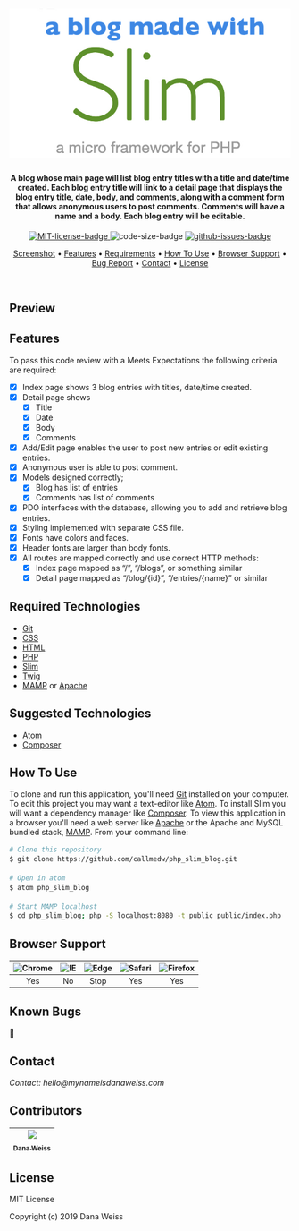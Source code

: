 <h1 align="center">
  <a href="https://www.slimframework.com/"><img src="/public/images/slim-logo.jpg" alt="Pic of the Slim logo" width="600px"></a>
</h1>

<h4 align="center">
A blog whose main page will list blog entry titles with a title and date/time created. Each blog entry title will link to a detail page that displays the blog entry title, date, body, and comments, along with a comment form that allows anonymous users to post comments. Comments will have a name and a body. Each blog entry will be editable.
</h4>

<p align="center">
  <a href="https://opensource.org/licenses/MIT">
    <img src="https://img.shields.io/badge/License-MIT-green.svg?style=popout"
    alt="MIT-license-badge">
  </a>
  <img src="https://img.shields.io/github/languages/code-size/callmedw/php_slim_blog.svg?style=popout"
  alt="code-size-badge">
  <a href="https://GitHub.com/callmedw/php_slim_blog/issues/">
    <img src="https://img.shields.io/github/issues/callmedw/php_slim_blog.svg?style=popout"
    alt="github-issues-badge">
  </a>
</p>

<p align="center">
  <a href="#preview">Screenshot</a> •
  <a href="#features">Features</a> •
  <a href="#required-technologies">Requirements</a> •
  <a href="#how-to-use">How To Use</a> •
  <a href="#browser-support">Browser Support</a> •
  <a href="#known-bugs">Bug Report</a> •
  <a href="#contact">Contact</a> •
  <a href="#license">License</a>
</p>

<br>

## Preview

## Features

To pass this code review with a Meets Expectations the following criteria are required:

- [x] Index page shows 3 blog entries with titles, date/time created.
- [x] Detail page shows
  - [x] Title
  - [x] Date
  - [x] Body
  - [x] Comments
- [x] Add/Edit page enables the user to post new entries or edit existing entries.
- [x] Anonymous user is able to post comment.
- [x] Models designed correctly;
  - [x] Blog has list of entries
  - [x] Comments has list of comments
- [x] PDO interfaces with the database, allowing you to add and retrieve blog entries.
- [x] Styling implemented with separate CSS file.
- [x] Fonts have colors and faces.
- [x] Header fonts are larger than body fonts.
- [x] All routes are mapped correctly and use correct HTTP methods:
  - [x] Index page mapped as “/”, “/blogs”, or something similar
  - [x] Detail page mapped as “/blog/{id}”, “/entries/{name}” or similar

## Required Technologies

* [Git](https://git-scm.com)
* [CSS](https://www.w3.org/TR/CSS/)
* [HTML](https://www.w3.org/TR/html5/)
* [PHP](https://php.net)
* [Slim](https://www.slimframework.com/)
* [Twig](https://twig.symfony.com/)
* [MAMP](https://www.mamp.info/en/) or [Apache](https://httpd.apache.org/)

## Suggested Technologies

* [Atom](https://atom.io/)
* [Composer](https://getcomposer.org/)

## How To Use

To clone and run this application, you'll need [Git](https://git-scm.com) installed on your computer. To edit this project you may want a text-editor like [Atom](https://atom.io/). To install Slim you will want a dependency manager like [Composer](https://getcomposer.org/). To view this application in a browser you'll need a web server like [Apache](https://httpd.apache.org/) or the Apache and MySQL bundled stack, [MAMP](https://www.mamp.info/en/). From your command line:

```bash
# Clone this repository
$ git clone https://github.com/callmedw/php_slim_blog.git

# Open in atom
$ atom php_slim_blog

# Start MAMP localhost
$ cd php_slim_blog; php -S localhost:8080 -t public public/index.php
```
<!-- php composer.phar require slim/slim
composer install -->
<!-- From the src/public directory run the command:

php -S localhost:8080 -->


##  Browser Support
| <img src="https://user-images.githubusercontent.com/1215767/34348387-a2e64588-ea4d-11e7-8267-a43365103afe.png" alt="Chrome" width="16px" height="16px" /> | <img src="https://user-images.githubusercontent.com/1215767/34348590-250b3ca2-ea4f-11e7-9efb-da953359321f.png" alt="IE" width="16px" height="16px" />  | <img src="https://user-images.githubusercontent.com/1215767/34348380-93e77ae8-ea4d-11e7-8696-9a989ddbbbf5.png" alt="Edge" width="16px" height="16px" />  | <img src="https://user-images.githubusercontent.com/1215767/34348394-a981f892-ea4d-11e7-9156-d128d58386b9.png" alt="Safari" width="16px" height="16px" />  | <img src="https://user-images.githubusercontent.com/1215767/34348383-9e7ed492-ea4d-11e7-910c-03b39d52f496.png" alt="Firefox" width="16px" height="16px" />  |
| :---------: | :---------: | :---------: | :---------: | :---------: |
| Yes | No | Stop | Yes | Yes |

## Known Bugs

🐞

## Contact

_Contact: hello@mynameisdanaweiss.com_

## Contributors

<!-- prettier-ignore -->
| [<img src="https://avatars2.githubusercontent.com/u/21694548?s=460&v=4" width="100px;"/><br /><sub><b>Dana Weiss</b></sub>](https://github.com/callmedw)<br /> |
| :---: |

## License

MIT License

Copyright (c) 2019 Dana Weiss
